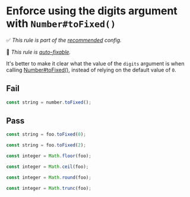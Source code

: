 # Enforce using the digits argument with `Number#toFixed()`

<!-- Do not manually modify RULE_NOTICE part -->
<!-- RULE_NOTICE -->
✅ *This rule is part of the [recommended](https://github.com/sindresorhus/eslint-plugin-unicorn#recommended-config) config.*

🔧 *This rule is [auto-fixable](https://eslint.org/docs/user-guide/command-line-interface#fixing-problems).*
<!-- /RULE_NOTICE -->

It's better to make it clear what the value of the `digits` argument is when calling [Number#toFixed()](https://developer.mozilla.org/en-US/docs/Web/JavaScript/Reference/Global_Objects/Number/toFixed), instead of relying on the default value of `0`.

## Fail

```js
const string = number.toFixed();
```

## Pass

```js
const string = foo.toFixed(0);
```

```js
const string = foo.toFixed(2);
```

```js
const integer = Math.floor(foo);
```

```js
const integer = Math.ceil(foo);
```

```js
const integer = Math.round(foo);
```

```js
const integer = Math.trunc(foo);
```
